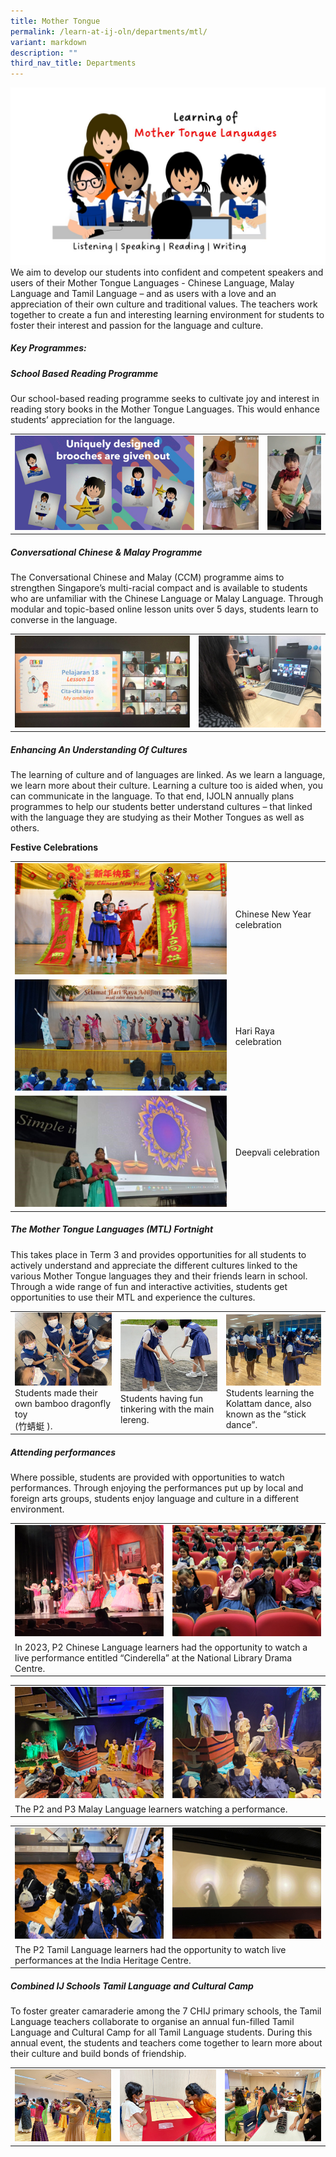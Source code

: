 ```yaml
---
title: Mother Tongue
permalink: /learn-at-ij-oln/departments/mtl/
variant: markdown
description: ""
third_nav_title: Departments
---
```

![](/images/Depts/MTL/lj_girl_MTL_learning.jpg)
We aim to develop our students into confident and competent speakers and users of their Mother Tongue Languages - Chinese Language, Malay Language and Tamil Language – and as users with a love and an appreciation of their own culture and traditional values. The teachers work together to create a fun and interesting learning environment for students to foster their interest and passion for the language and culture.

##### Key Programmes: 
##### School Based Reading Programme
Our school-based reading programme seeks to cultivate joy and interest in reading story books in the Mother Tongue Languages. This would enhance students’ appreciation for the language.

<table style="border-collapse: collapse; width: 100%;" border="0">
<tbody>
<tr>
<td><img src="/images/Depts/MTL/brooches_w.jpg"></td>
<td><img src="/images/Depts/MTL/character_dressup1_w.jpg"></td>
<td><img src="/images/Depts/MTL/character_dressup3_w.jpg"></td>
</tr></tbody></table>

##### Conversational Chinese &amp; Malay Programme
The Conversational Chinese and Malay (CCM) programme aims to strengthen Singapore’s multi-racial compact and is available to students who are unfamiliar with the Chinese Language or Malay Language. Through modular and topic-based online lesson units over 5 days, students learn to converse in the language.

<table style="border-collapse: collapse; width: 100%;" border="0">
<tbody>
<tr>
<td><img src="/images/Depts/MTL/Eccm_2_w.jpg"></td>
<td><img src="/images/Depts/MTL/Eccm_1_w.jpg"></td>
</tr></tbody></table>

##### Enhancing An Understanding Of Cultures
The learning of culture and of languages are linked. As we learn a language, we learn more about their culture. Learning a culture too is aided when, you can communicate in the language. To that end, IJOLN annually plans programmes to help our students better understand cultures – that linked with the language they are studying as their Mother Tongues as well as others. 

**Festive Celebrations**
<table style="border-collapse: collapse; width: 100%;" border="0">
<tbody>
<tr>
<td style="border-collapse: collapse; width: 70%;"><img src="/images/Depts/MTL/CNY_1_w.jpg"></td>
<td>Chinese New Year celebration</td>
</tr>
<tr>
<td style="border-collapse: collapse; width: 70%;"><img src="/images/Depts/MTL/HariRaya1_w.jpg"></td>
<td>Hari Raya celebration</td>
</tr>
<tr>
<td style="border-collapse: collapse; width: 70%;"><img src="/images/Depts/MTL/deepavali_1_2_w.jpg"></td>
<td>Deepvali celebration</td>
</tr></tbody></table>

##### The Mother Tongue Languages (MTL) Fortnight
This takes place in Term 3 and provides opportunities for all students to actively understand and appreciate the different cultures linked to the various Mother Tongue languages they and their friends learn in school. Through a wide range of fun and interactive activities, students get opportunities to use their MTL and experience the cultures.
<table style="border-collapse: collapse; width: 100%;" border="0">
<tbody>
<tr>
<td><img src="/images/Depts/MTL/MT_fortnight_CL2_w.jpg">Students made their own bamboo dragonfly toy <br>(竹蜻蜓 ).</td>
<td><img src="/images/Depts/MTL/MT_fortnight_ML_2_w.jpg">Students having fun tinkering with the main lereng.</td>
<td style="border-collapse: collapse; width: 33%;"><img src="/images/Depts/MTL/MT_fortnight_TL_2_w.jpg">Students learning the Kolattam dance, also known as the “stick dance”.</td>
</tr>

</tbody></table>

##### Attending performances
Where possible, students are provided with opportunities to watch performances. Through enjoying the performances put up by local and foreign arts groups, students enjoy language and culture in a different environment. 

<table style="border-collapse: collapse; width: 100%;" border="0">
<tbody>
<tr>
<td><img src="/images/Depts/MTL/Attending_Performances_1_w.jpg"></td>
<td><img src="/images/Depts/MTL/Attending_Performances_2_w.jpg"></td>
</tr>
<tr><td colspan="2">In 2023, P2 Chinese Language learners had the opportunity to watch a live performance entitled “Cinderella” at the National Library Drama Centre.</td></tr>
</tbody></table>

<table style="border-collapse: collapse; width: 100%;" border="0">
<tbody>
<tr>
<td><img src="/images/Depts/MTL/Attending_Performances_ML_3_w.jpg"></td>
<td><img src="/images/Depts/MTL/Attending_Performances_ML_4_w.jpg"></td>
</tr>
<tr><td colspan="2">The P2 and P3 Malay Language learners watching a performance.</td></tr>
</tbody></table>
<table style="border-collapse: collapse; width: 100%;" border="0">
<tbody>
<tr>
<td><img src="/images/Depts/MTL/Attending_Performances_TL_5_w.jpg"></td>
<td><img src="/images/Depts/MTL/Attending_Performances_TL_6_w.jpg"></td>
</tr>
	<tr><td colspan="2">The P2 Tamil Language learners had the opportunity to watch live performances at the India Heritage Centre.</td></tr></tbody></table>

##### Combined IJ Schools Tamil Language and Cultural Camp
To foster greater camaraderie among the 7 CHIJ primary schools, the Tamil Language teachers collaborate to organise an annual fun-filled Tamil Language and Cultural Camp for all Tamil Language students. During this annual event, the students and teachers come together to learn more about their culture and build bonds of friendship.  
<table style="border-collapse: collapse;" border="0">
<tbody><tr>
<td><img src="/images/Depts/MTL/ij_combined_camp_1_w.jpg"></td>
<td><img src="/images/Depts/MTL/ij_combined_camp_2_w.jpg"></td>
<td><img src="/images/Depts/MTL/ij_combined_camp_3_w.jpg"></td>
</tr>
</tbody></table>